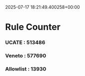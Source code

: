 2025-07-17 18:21:49.400258+00:00
# Rule Counter 
 ### UCATE : 513486

 ### Veneto : 577690

 ### Allowlist : 13930